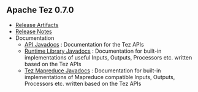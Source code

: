 <!--
   Licensed to the Apache Software Foundation (ASF) under one or more
   contributor license agreements.  See the NOTICE file distributed with
   this work for additional information regarding copyright ownership.
   The ASF licenses this file to You under the Apache License, Version 2.0
   (the "License"); you may not use this file except in compliance with
   the License.  You may obtain a copy of the License at

       http://www.apache.org/licenses/LICENSE-2.0

   Unless required by applicable law or agreed to in writing, software
   distributed under the License is distributed on an "AS IS" BASIS,
   WITHOUT WARRANTIES OR CONDITIONS OF ANY KIND, either express or implied.
   See the License for the specific language governing permissions and
   limitations under the License.
-->

<head><title>Apache Tez 0.7.0</title></head>

Apache Tez 0.7.0
----------------

- [Release Artifacts](http://www.apache.org/dyn/closer.cgi/tez/0.7.0/)
- [Release Notes](0.7.0/release-notes.txt)
- Documentation
    - [API Javadocs](0.7.0/tez-api-javadocs/index.html) : Documentation for the Tez APIs
    - [Runtime Library Javadocs](0.7.0/tez-runtime-library-javadocs/index.html) : Documentation for built-in implementations of useful Inputs, Outputs, Processors etc. written based on the Tez APIs 
    - [Tez Mapreduce Javadocs](0.7.0/tez-mapreduce-javadocs/index.html) : Documentation for built-in implementations of Mapreduce compatible Inputs, Outputs, Processors etc. written based on the Tez APIs 

